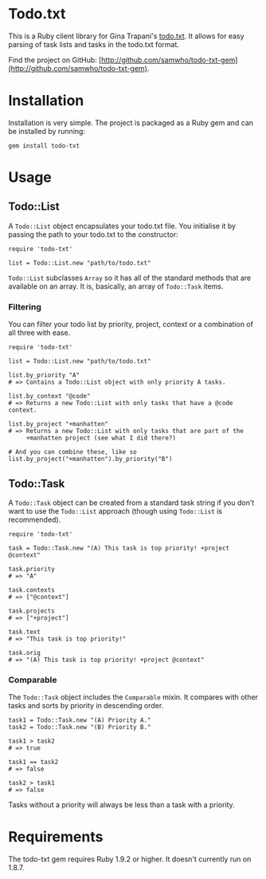 # Todo.txt

This is a Ruby client library for Gina Trapani's [todo.txt](https://github.com/ginatrapani/todo.txt-cli/). It allows for easy parsing of task lists and tasks in the todo.txt format.

Find the project on GitHub: [http://github.com/samwho/todo-txt-gem](http://github.com/samwho/todo-txt-gem).

# Installation

Installation is very simple. The project is packaged as a Ruby gem and can be installed by running:

    gem install todo-txt

# Usage

## Todo::List

A `Todo::List` object encapsulates your todo.txt file. You initialise it by passing the path to your todo.txt to the constructor:

    require 'todo-txt'

    list = Todo::List.new "path/to/todo.txt"

`Todo::List` subclasses `Array` so it has all of the standard methods that are available on an array. It is, basically, an array of `Todo::Task` items.

### Filtering

You can filter your todo list by priority, project, context or a combination of all three with ease.

    require 'todo-txt'

    list = Todo::List.new "path/to/todo.txt"

    list.by_priority "A"
    # => Contains a Todo::List object with only priority A tasks.

    list.by_context "@code"
    # => Returns a new Todo::List with only tasks that have a @code context.

    list.by_project "+manhatten"
    # => Returns a new Todo::List with only tasks that are part of the
         +manhatten project (see what I did there?)

    # And you can combine these, like so
    list.by_project("+manhatten").by_priority("B")

## Todo::Task

A `Todo::Task` object can be created from a standard task string if you don't want to use the `Todo::List` approach (though using `Todo::List` is recommended).

    require 'todo-txt'

    task = Todo::Task.new "(A) This task is top priority! +project @context"

    task.priority
    # => "A"

    task.contexts
    # => ["@context"]

    task.projects
    # => ["+project"]

    task.text
    # => "This task is top priority!"

    task.orig
    # => "(A) This task is top priority! +project @context"

### Comparable

The `Todo::Task` object includes the `Comparable` mixin. It compares with other tasks and sorts by priority in descending order.

    task1 = Todo::Task.new "(A) Priority A."
    task2 = Todo::Task.new "(B) Priority B."

    task1 > task2
    # => true

    task1 == task2
    # => false

    task2 > task1
    # => false

Tasks without a priority will always be less than a task with a priority.

# Requirements

The todo-txt gem requires Ruby 1.9.2 or higher. It doesn't currently run on 1.8.7.
